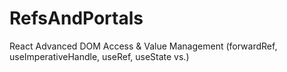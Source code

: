 # RefsAndPortals
React Advanced DOM Access &amp; Value Management (forwardRef, useImperativeHandle, useRef, useState vs.)
